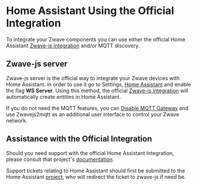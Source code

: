# Home Assistant Using the Official Integration

To integrate your Zwave components you can use either the official Home Assistant [Zwave-js integration](https://www.home-assistant.io/integrations/zwave_js) and/or MQTT discovery.

## Zwave-js server

Zwave-js server is the official way to integrate your Zwave devices with Home Assistant. In order to use it go to Settings, [Home Assistant](/usage/setup?id=home-assistant) and enable the flag **WS Server**. Using this method, the official [Zwave-js integration](https://www.home-assistant.io/integrations/zwave_js) will automatically create entities in Home Assistant.

If you do not need the MQTT features, you can [Disable MQTT Gateway](/usage/setup?id=disable-gateway) and use Zwavejs2mqtt as an additional user interface to control your Zwave network.

## Assistance with the Official Integration

Should you need support with the official Home Assistant Integration, please consult that project's [documentation](https://www.home-assistant.io/integrations/zwave_js/).

Support tickets relating to Home Assistant should first be submitted to the Home Assistant [project](https://github.com/home-assistant/core), who will redirect the ticket to zwave-js if need be.
